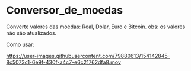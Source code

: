 # Conversor_de_moedas

Converte valores das moedas: Real, Dolar, Euro e Bitcoin.
obs: os valores não são atualizados.

Como usar: 


https://user-images.githubusercontent.com/79880613/154142845-8c5073c1-6e9f-430f-a4c7-e6c21762dfa8.mov

